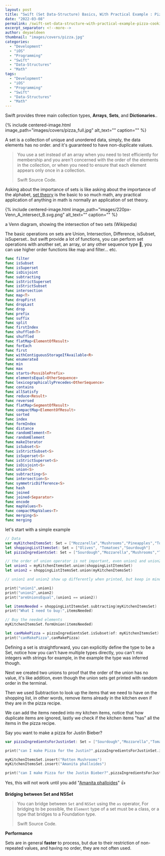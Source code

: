 ```yaml
---
layout: post
title: "Swift (Set Data-Structure) Basics, With Practical Example : Pizza Cooking"
date: "2022-03-08"
permalink: /swift-set-data-structure-with-practical-example-pizza-cooking
excerpt_separator: <!--more-->
author: deyaeldeen
thumbnail: "images/covers/pizza.jpg"
categories: 
  - "Development"
  - "iOS"
  - "Programming"
  - "Swift"
  - "Data-Structures"
  - "Math"
tags: 
  - "Development"
  - "iOS"
  - "Programming"
  - "Swift"
  - "Data-Structures"
  - "Math"
---
```

Swift provides three main collection types, **Arrays**, **Sets**, and **Dictionaries**..  

<!--more-->

{%
 include centered-image.html 
 image_path="images/covers/pizza_full.jpg"
 alt_text="" 
 caption=""
%}

A set is a collection of unique and unordered data, simply, the data elements has no order. and it's guaranteed to have non-duplicate values.

> You use a set instead of an array when you need to test efficiently for membership and you aren't concerned with the order of the elements in the collection, or when you need to ensure that each element appears only once in a collection.
> 
> Swift Source Code.

Asking about the importance of sets is like asking about the importance of the alphabet, [set theory](https://en.wikipedia.org/wiki/Set_theory "set theory") is the basic to so much math, any practical application of anything in math is normally an application of set theory.

{%
 include centered-image.html 
 image_path="images/220px-Venn_A_intersect_B.svg.png"
 alt_text="" 
 caption=""
%}

a Venn diagram, showing the intersection of two sets (Wikipedia)

The basic operations on sets are Union, Intersection, Difference, isSubset, isSuperset.. but swift provide a lot of functions, you can perform set operations with another set, an array, or any other sequence type 🧐, you can use higher order functions like map and filter... etc.

```swift
func filter
func isSubset
func isSuperset
func isDisjoint
func subtracting
func isStrictSuperset
func isStrictSubset
func intersection
func map<T>
func dropFirst
func dropLast
func drop
func prefix
func suffix
func split
func firstIndex
func shuffled<T>
func shuffled
func flatMap<ElementOfResult>
func forEach
func first
func withContiguousStorageIfAvailable<R>
func enumerated
func min
func max
func starts<PossiblePrefix>
func elementsEqual<OtherSequence>
func lexicographicallyPrecedes<OtherSequence>
func contains
func allSatisfy
func reduce<Result>
func reversed
func flatMap<SegmentOfResult>
func compactMap<ElementOfResult>
func sorted
func index
func formIndex
func distance
func randomElement<T>
func randomElement
func makeIterator
func isSubset<S>
func isStrictSubset<S>
func isSuperset<S>
func isStrictSuperset<S>
func isDisjoint<S>
func union<S>
func subtracting<S>
func intersection<S>
func symmetricDifference<S>
func hash
func joined
func joined<Separator>
func encode
func mapValues<T>
func compactMapValues<T>
func merging<S>
func merging
```

let's start with a simple example

```swift
// Data
var myKitchenItemsSet: Set = ["Mozzarella","Mushrooms","Pineapples","Tomatoes","Mushrooms","Garlic"]
let shoppingListItemsSet: Set = ["Olives", "Tomatoes","Sourdough"]
let pizzaIngredientsSet: Set = ["Sourdough","Mozzarella","Mushrooms","Tomatoes","Olives"]

// the order of union operator is not important, even union1 and union2 show up differnlt when printing!
let union1 = myKitchenItemsSet.union(shoppingListItemsSet)
let union2 = shoppingListItemsSet.union(myKitchenItemsSet)

// union1 and union2 show up differently when printed, but keep in mind that they are equal

print("union1",union1)
print("union2",union2)
print("areUnionsEqual",(union1 == union2))

let itemsNeeded = shoppingListItemsSet.subtracting(myKitchenItemsSet)
print("What I need to buy:",itemsNeeded)

// Buy the needed elements
myKitchenItemsSet.formUnion(itemsNeeded)

let canMakePizza = pizzaIngredientsSet.isSubset(of: myKitchenItemsSet)
print("canMakePizza",canMakePizza)
```

Defining a set is straightforward, you can explicitly define the type to be a Set, notice how you can't have multiple types directly, you can't mix integers with strings for example, in the example the type was inferred though.  
  
Next we created two unions to proof that the order of the union has no value, it's like addition, even though the union sets get printed with random order in the terminal.  
  
Then we used Subtraction to look up the items that we need to have on the shopping list, in other words, remove items already in the kitchen even if they are in the pizza recipe.  
  
We can add the items needed into my kitchen items, notice that how duplicate items are ignored, lastly we check if the kitchen items "has" all the items in the pizza recipe.  
  
Say you want to make a pizza for Justin Bieber?

```swift
var pizzaIngredientsForJustinSet: Set = ["Sourdough","Mozzarella","Tomatoes","Olives","Amanita phalloides"]

print("can I make Pizza for the Justin?",pizzaIngredientsForJustinSet.isSubset(of: myKitchenItemsSet))

myKitchenItemsSet.insert("Rotten Mushrooms")
myKitchenItemsSet.insert("Amanita phalloides")

print("can I make Pizza for the Justin Bieber?",pizzaIngredientsForJustinSet.isSubset(of: myKitchenItemsSet))
```

Yes, this will not work until you add "[Amanita phalloides](https://en.wikipedia.org/wiki/Amanita_phalloides "Amanita phalloides")" 👍  
  
**Bridging between Set and NSSet**

> You can bridge between `Set` and `NSSet` using the `as` operator, For bridging to be possible, the `Element` type of a set must be a class, or a type that bridges to a Foundation type.
> 
> Swift Source Code.

**Performance**  
  
Sets are in general **faster** to process, but due to their restriction of non-repeated values, and having no order, they are not often used.
